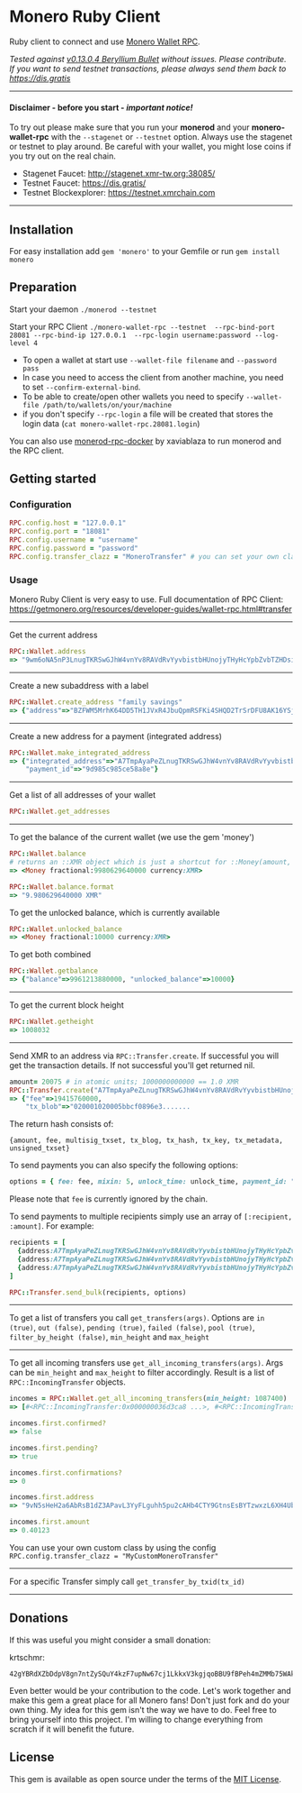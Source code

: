 # Monero Ruby Client

Ruby client to connect and use [Monero Wallet RPC](https://getmonero.org/resources/developer-guides/wallet-rpc.html).

*Tested against [v0.13.0.4 Beryllium Bullet](https://github.com/monero-project/monero/releases/tag/v0.13.0.4) without issues. Please contribute. If you want to send testnet transactions, please always send them back to https://dis.gratis*

---
#### Disclaimer - before you start - *important notice!*
To try out please make sure that you run your **monerod** and your **monero-wallet-rpc** with the `--stagenet` or `--testnet` option. Always use the stagenet or testnet to play around. Be careful with your wallet, you might lose coins if you try out on the real chain.

- Stagenet Faucet: http://stagenet.xmr-tw.org:38085/
- Testnet Faucet: https://dis.gratis/
- Testnet Blockexplorer: https://testnet.xmrchain.com
---

## Installation
For easy installation add `gem 'monero'` to your Gemfile or run `gem install monero`

## Preparation
Start your daemon `./monerod --testnet`

Start your RPC Client `./monero-wallet-rpc --testnet  --rpc-bind-port 28081 --rpc-bind-ip 127.0.0.1  --rpc-login username:password --log-level 4`

- To open a wallet at start use `--wallet-file filename` and `--password pass`
- In case you need to access the client from another machine, you need to set `--confirm-external-bind`.
- To be able to create/open other wallets you need to specify `--wallet-file /path/to/wallets/on/your/machine`
- if you don't specify `--rpc-login` a file will be created that stores the login data (`cat monero-wallet-rpc.28081.login`)

You can also use
[monerod-rpc-docker](https://github.com/xaviablaza/monerod-rpc-docker) by
xaviablaza to run monerod and the RPC client.

## Getting started

### Configuration
```ruby
RPC.config.host = "127.0.0.1"
RPC.config.port = "18081"
RPC.config.username = "username"
RPC.config.password = "password"
RPC.config.transfer_clazz = "MoneroTransfer" # you can set your own class to get incoming transfers as a model rather then a json
```

### Usage

Monero Ruby Client is very easy to use. Full documentation of RPC Client: https://getmonero.org/resources/developer-guides/wallet-rpc.html#transfer

---
Get the current address
```ruby
RPC::Wallet.address
=> "9wm6oNA5nP3LnugTKRSwGJhW4vnYv8RAVdRvYyvbistbHUnojyTHyHcYpbZvbTZHDsi4rF1EK5TiYgnCN6FWM9HjTDpKXAE"
```

---
Create a new subaddress with a label
```ruby
RPC::Wallet.create_address "family savings"
=> {"address"=>"BZFWM5MrhK64DD5TH1JVxR4JbuQpmRSFKi4SHQD2TrSrDFU8AK16YSjN7K8WSfjAfnZeJeskBtkgr73LbPZc4vMbQr3YvHj", "address_index"=>1}
```

---
Create a new address for a payment (integrated address)
```ruby
RPC::Wallet.make_integrated_address
=> {"integrated_address"=>"A7TmpAyaPeZLnugTKRSwGJhW4vnYv8RAVdRvYyvbistbHUnojyTHyHcYpbZvbTZHDsi4rF1EK5TiYgnCN6FWM9HjfufSYUchQ8hH2R272H",
    "payment_id"=>"9d985c985ce58a8e"}
```

---
Get a list of all addresses of your wallet
```ruby
RPC::Wallet.get_addresses
```

---
To get the balance of the current wallet (we use the gem 'money')
```ruby
RPC::Wallet.balance
# returns an ::XMR object which is just a shortcut for ::Money(amount, :xmr)
=> <Money fractional:9980629640000 currency:XMR>

RPC::Wallet.balance.format
=> "9.980629640000 XMR"
```

To get the unlocked balance, which is currently available
```ruby
RPC::Wallet.unlocked_balance
=> <Money fractional:10000 currency:XMR>
```

To get both combined
```ruby
RPC::Wallet.getbalance
=> {"balance"=>9961213880000, "unlocked_balance"=>10000}
```

---
To get the current block height
```ruby
RPC::Wallet.getheight
=> 1008032
```

---
Send XMR to an address via `RPC::Transfer.create`. If successful you will get the transaction details. If not successful you'll get returned nil.

```ruby
amount= 20075 # in atomic units; 1000000000000 == 1.0 XMR
RPC::Transfer.create("A7TmpAyaPeZLnugTKRSwGJhW4vnYv8RAVdRvYyvbistbHUnojyTHyHcYpbZvbTZHDsi4rF1EK5TiYgnCN6FWM9HjfwGRvbCHYCZAaKSzDx", amount)
=> {"fee"=>19415760000,
    "tx_blob"=>"020001020005bbcf0896e3.......
```

The return hash consists of:
```
{amount, fee, multisig_txset, tx_blog, tx_hash, tx_key, tx_metadata,
unsigned_txset}
```

To send payments you can also specify the following options:

```ruby
options = { fee: fee, mixin: 5, unlock_time: unlock_time, payment_id: "c7e7146b3335aa54", get_tx_key: true, priority: 0, do_not_relay: false, get_tx_hex: true}
```

Please note that `fee` is currently ignored by the chain.

To send payments to multiple recipients simply use an array of `[:recipient, :amount]`. For example:

```ruby
recipients = [
  {address:A7TmpAyaPeZLnugTKRSwGJhW4vnYv8RAVdRvYyvbistbHUnojyTHyHcYpbZvbTZHDsi4rF1EK5TiYgnCN6FWM9HjfwGRvbCHYCZAaKSzDx amount: 1599999},
  {address:A7TmpAyaPeZLnugTKRSwGJhW4vnYv8RAVdRvYyvbistbHUnojyTHyHcYpbZvbTZHDsi4rF1EK5TiYgnCN6FWM9Hjftr1RgJ6RM4BMMPLUc amount: 130000},
  {address:A7TmpAyaPeZLnugTKRSwGJhW4vnYv8RAVdRvYyvbistbHUnojyTHyHcYpbZvbTZHDsi4rF1EK5TiYgnCN6FWM9HjfrgPgAEasYGSVhUdwe amount: 442130000}
]

RPC::Transfer.send_bulk(recipients, options)
```

---
To get a list of transfers you call `get_transfers(args)`. Options are `in (true)`, `out (false)`, `pending (true)`, `failed (false)`, `pool (true)`, `filter_by_height (false)`, `min_height` and `max_height`

---
To get all incoming transfers use `get_all_incoming_transfers(args)`. Args can be `min_height` and `max_height` to filter accordingly. Result is a list of `RPC::IncomingTransfer` objects.

```ruby
incomes = RPC::Wallet.get_all_incoming_transfers(min_height: 1087400)
=> [#<RPC::IncomingTransfer:0x000000036d3ca8 ...>, #<RPC::IncomingTransfer:0x000000036d38c0 ...>, #<RPC::IncomingTransfer:0x000000036d3258 ...>, #<RPC::IncomingTransfer:0x000000036d2c90 ...> ....

incomes.first.confirmed?
=> false

incomes.first.pending?
=> true

incomes.first.confirmations?
=> 0

incomes.first.address
=> "9vN5sHeH2a6AbRsB1dZ3APavL3YyFLguhh5pu2cAHb4CTY9GtnsEsBYTzwxzL6XH4Uby2Svju8sYvZN7mDMcd6MTKDvBgVR"

incomes.first.amount
=> 0.40123
```

You can use your own custom class by using the config `RPC.config.transfer_clazz = "MyCustomMoneroTransfer"`

---
For a specific Transfer simply call `get_transfer_by_txid(tx_id)`

---
## Donations
If this was useful you might consider a small donation:

krtschmr:
```
42gYBRdXZbDdpV8gn7ntZySQuY4kzF7upNw67cj1LkkxV3kgjqoBBU9fBPeh4mZMMb75WAkNisvKdehdiE3g7Awx3JSdd5Y
```

Even better would be your contribution to the code. Let's work together and make this gem a great place for all Monero fans! Don't just fork and do your own thing. My idea for this gem isn't the way we have to do. Feel free to bring yourself into this project. I'm willing to change everything from scratch if it will benefit the future.

## License
This gem is available as open source under the terms of the [MIT
License](https://opensource.org/licenses/MIT).
